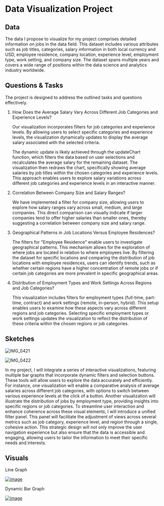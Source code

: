 # Data Visualization Project

## Data

The data I propose to visualize for my project comprises detailed information on jobs in the data field. This dataset includes various attributes such as job titles, categories, salary information in both local currency and USD, employee residence, company location, experience level, employment type, work setting, and company size. The dataset spans multiple years and covers a wide range of positions within the data science and analytics industry worldwide.


## Questions & Tasks

The project is designed to address the outlined tasks and questions effectively.

1. How Does the Average Salary Vary Across Different Job Categories and Experience Levels?
   
   Our visualization incorporates filters for job categories and experience levels. By allowing users to select specific categories and 
   experience levels, the visualization dynamically updates to display the average salary associated with the selected criteria.

   The dynamic update is likely achieved through the updateChart function, which filters the data based on user selections and recalculates the 
   average salary for the remaining dataset. The visualization then redraws the chart, specifically showing average salaries by job titles 
   within the chosen categories and experience levels. This approach enables users to explore salary variations across different job categories 
   and experience levels in an interactive manner.

2. Correlation Between Company Size and Salary Ranges?

   We have implemented a filter for company size, allowing users to explore how salary ranges vary across small, medium, and large companies. 
   This direct comparison can visually indicate if larger companies tend to offer higher salaries than smaller ones, thereby suggesting a 
   correlation between company size and salary range.

3. Geographical Patterns in Job Locations Versus Employee Residences?

   The filters for "Employee Residence" enable users to investigate geographical patterns. This mechanism allows for the exploration of where 
   jobs are located in relation to where employees live. By filtering the dataset for specific locations and comparing the distribution of job 
   locations with employee residences, users can identify trends, such as whether certain regions have a higher concentration of remote jobs or 
   if certain job categories are more prevalent in specific geographical areas.

4. Distribution of Employment Types and Work Settings Across Regions and Job Categories?

   This visualization includes filters for employment types (full-time, part-time, contract) and work settings (remote, in-person, hybrid). This 
   setup enables users to examine how these aspects vary across different regions and job categories. Selecting specific employment types or 
   work settings updates the visualization to reflect the distribution of these criteria within the chosen regions or job categories.


## Sketches

![IMG_0421](https://github.com/Sreelikhith/dataviz-project/assets/128874576/4fd291b4-11fa-4837-9322-b7225044ce76)

![IMG_0422](https://github.com/Sreelikhith/dataviz-project/assets/128874576/84492609-894c-46f6-9e1e-c7cd0259bbb4)

In my project, I will integrate a series of interactive visualizations, featuring multiple bar graphs that incorporate dynamic filters and selection buttons. These tools will allow users to explore the data accurately and efficiently. For instance, one visualization will enable a comparative analysis of average salaries across different job categories, with options to switch between various experience levels at the click of a button. Another visualization will illustrate the distribution of jobs by employment type, providing insights into specific regions or job categories. To streamline user interaction and enhance coherence across these visual elements, I will introduce a unified filter panel. This panel will facilitate the adjustment of views across several metrics such as job category, experience level, and region through a single, cohesive action. This strategic design will not only improve the user navigation experience but also ensure that the data is accessible and engaging, allowing users to tailor the information to meet their specific needs and interests.

## Visuals

Line Graph

[![image](https://github.com/Sreelikhith/dataviz-project/assets/128874576/3a1a3d58-bed7-46f7-8614-60e76baf331a)](https://vizhub.com/Sreelikhith/bd6af7bd54f0461a8b6e45d474483ace)

Dynamic Bar Graph

[![image](https://github.com/Sreelikhith/dataviz-project/assets/128874576/81b4326a-b256-4a5e-9e57-e8d182ac47d8)](https://vizhub.com/Sreelikhith/76ebb65f368f45399ed00f176f303f79)




